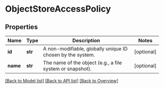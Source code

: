 # ObjectStoreAccessPolicy

## Properties
Name | Type | Description | Notes
------------ | ------------- | ------------- | -------------
**id** | **str** | A non-modifiable, globally unique ID chosen by the system. | [optional] 
**name** | **str** | The name of the object (e.g., a file system or snapshot). | [optional] 

[[Back to Model list]](index.md#documentation-for-models) [[Back to API list]](index.md#endpoint-properties) [[Back to Overview]](index.md)


